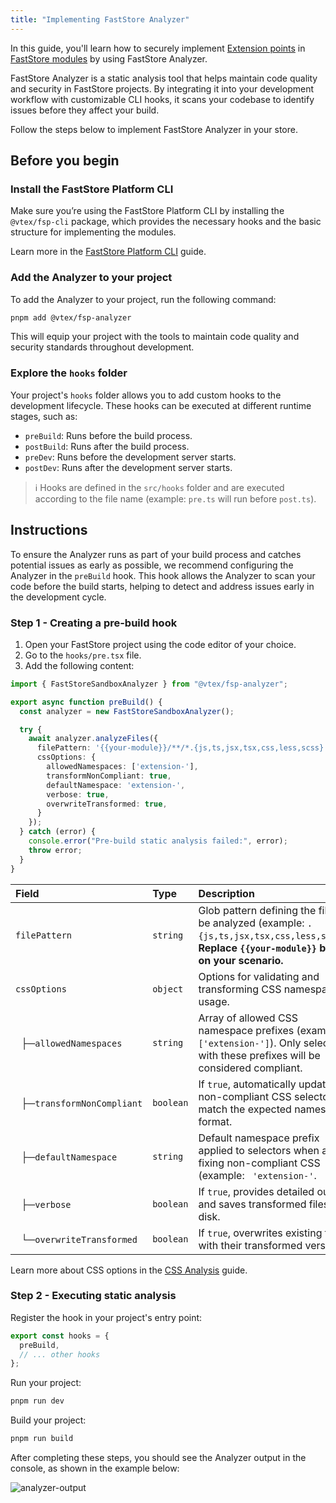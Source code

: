 ```yaml
---
title: "Implementing FastStore Analyzer"
---
```


In this guide, you'll learn how to securely implement [Extension points](LINK) in [FastStore modules](LINK) by using FastStore Analyzer.

FastStore Analyzer is a static analysis tool that helps maintain code quality and security in FastStore projects. By integrating it into your development workflow with customizable CLI hooks, it scans your codebase to identify issues before they affect your build.

Follow the steps below to implement FastStore Analyzer in your store.

## Before you begin

<Steps>

### Install the FastStore Platform CLI

Make sure you’re using the FastStore Platform CLI by installing the `@vtex/fsp-cli` package, which provides the necessary hooks and the basic structure for implementing the modules.

Learn more in the [FastStore Platform CLI](LINK) guide.

### Add the Analyzer to your project

To add the Analyzer to your project, run the following command:

```bash
pnpm add @vtex/fsp-analyzer
```

This will equip your project with the tools to maintain code quality and security standards throughout development.

### Explore the `hooks` folder

Your project's `hooks` folder allows you to add custom hooks to the development lifecycle. These hooks can be executed at different runtime stages, such as:

- `preBuild`: Runs before the build process.
- `postBuild`: Runs after the build process.
- `preDev`: Runs before the development server starts.
- `postDev`: Runs after the development server starts.

>ℹ Hooks are defined in the `src/hooks` folder and are executed according to the file name (example: `pre.ts` will run before `post.ts`).

</Steps>

## Instructions

To ensure the Analyzer runs as part of your build process and catches potential issues as early as possible, we recommend configuring the Analyzer in the `preBuild` hook. This hook allows the Analyzer to scan your code before the build starts, helping to detect and address issues early in the development cycle.

### Step 1 - Creating a pre-build hook

1. Open your FastStore project using the code editor of your choice.
2. Go to the `hooks/pre.tsx` file.
3. Add the following content:

  ```typescript
  import { FastStoreSandboxAnalyzer } from "@vtex/fsp-analyzer";

  export async function preBuild() {
    const analyzer = new FastStoreSandboxAnalyzer();

    try {
      await analyzer.analyzeFiles({
        filePattern: '{{your-module}}/**/*.{js,ts,jsx,tsx,css,less,scss}',
        cssOptions: {
          allowedNamespaces: ['extension-'],
          transformNonCompliant: true,
          defaultNamespace: 'extension-',
          verbose: true,
          overwriteTransformed: true,
        }
      });
    } catch (error) {
      console.error("Pre-build static analysis failed:", error);
      throw error;
    }
  }
  ```

  | Field | Type | Description |
  |:------|:-----|:------------|
  | `filePattern` | `string` | Glob pattern defining the files to be analyzed (example: `.{js,ts,jsx,tsx,css,less,scss}`). **Replace `{{your-module}}` based on your scenario.** |
  | `cssOptions` | `object` | Options for validating and transforming CSS namespace usage. |
  | &nbsp;&nbsp;├─`allowedNamespaces` | `string` | Array of allowed CSS namespace prefixes (example: `['extension-']`). Only selectors with these prefixes will be considered compliant. |
  | &nbsp;&nbsp;├─`transformNonCompliant` | `boolean` | If `true`, automatically updates non-compliant CSS selectors to match the expected namespace format. |
  | &nbsp;&nbsp;├─`defaultNamespace` | `string` | Default namespace prefix applied to selectors when auto-fixing non-compliant CSS (example: ` 'extension-'`. |
  | &nbsp;&nbsp;├─`verbose` | `boolean` | If `true`, provides detailed output and saves transformed files to disk. |
  | &nbsp;&nbsp;└─`overwriteTransformed` | `boolean` | If `true`, overwrites existing files with their transformed versions. |

Learn more about CSS options in the [CSS Analysis](LINK) guide.

### Step 2 - Executing static analysis

Register the hook in your project's entry point:

```typescript
export const hooks = {
  preBuild,
  // ... other hooks
};
```

Run your project:

```bash
pnpm run dev
```

Build your project:

```bash
pnpm run build
```

After completing these steps, you should see the Analyzer output in the console, as shown in the example below:

![analyzer-output]()
